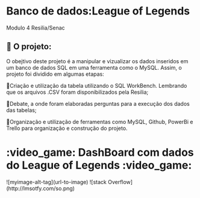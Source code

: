 # <h1>Banco de dados:League of Legends</h1>
Modulo  4  Resilia/Senac

<h2>📜 O projeto:</h2>

O obejtivo deste projeto é a manipular e vizualizar os dados inseridos em um banco de dados SQL em uma ferramenta como o MySQL. Assim, o projeto foi dividido em algumas etapas:

🔹Criação e utilização da tabela utilizando o SQL WorkBench. Lembrando que os arquivos .CSV foram disponibilizados pela Resilia;

🔹Debate, a onde foram elaboradas perguntas para a execução dos dados das tabelas;

🔹Organização e utilização de ferramentas como MySQL, Github, PowerBi e Trello para organização e construção do projeto.

<h1>:video_game: DashBoard com dados do League of Legends :video_game:</h1>
![myimage-alt-tag](url-to-image)
![stack Overflow](http://lmsotfy.com/so.png)
